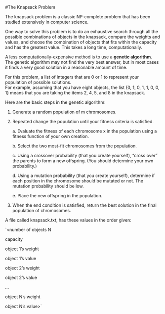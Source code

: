 #The Knapsack Problem

The knapsack problem is a classic NP-complete problem that has been studied extensively in computer science.  

One way to solve this problem is to do an exhaustive search through all the possible combinations of objects in the knapsack, compare the weights and values, and choose the combination of objects that fits within the capacity and has the greatest value.  This takes a long time, computationally.

A less computationally-expensive method is to use a __genetic algorithm__.  The genetic algorithm may not find the very best answer, but in most cases it finds a very good solution in a reasonable amount of time.

For this problem, a list of integers that are 0 or 1 to represent your population of possible solutions.  
For example, assuming that you have eight objects, the list {0, 1, 0, 1, 1, 0, 0, 1} means that you are taking the items 2, 4, 5, and 8 in the knapsack.

Here are the basic steps in the genetic algorithm:

1.	Generate a random population of m chromosomes.

2.	Repeated change the population until your fitness criteria is satisfied.

      a.	Evaluate the fitness of each chromosome x in the population using a fitness function of your own creation.

      b.	Select the two most-fit chromosomes from the population.  

      c.	Using a crossover probability (that you create yourself), “cross over” the parents to form a new offspring.  (You should determine your own probability.)

      d.	Using a mutation probability (that you create yourself), determine if each position in the chromosome should be mutated or not.  The mutation probability should be low.

      e.	Place the new offspring in the population.

3.	When the end condition is satisfied, return the best solution in the final population of chromosomes.

A file called knapsack.txt, has these values in the order given:

`<number of objects N

capacity

object 1’s weight

object 1’s value

object 2’s weight

object 2’s value

…

object N’s weight

object N’s value>`

